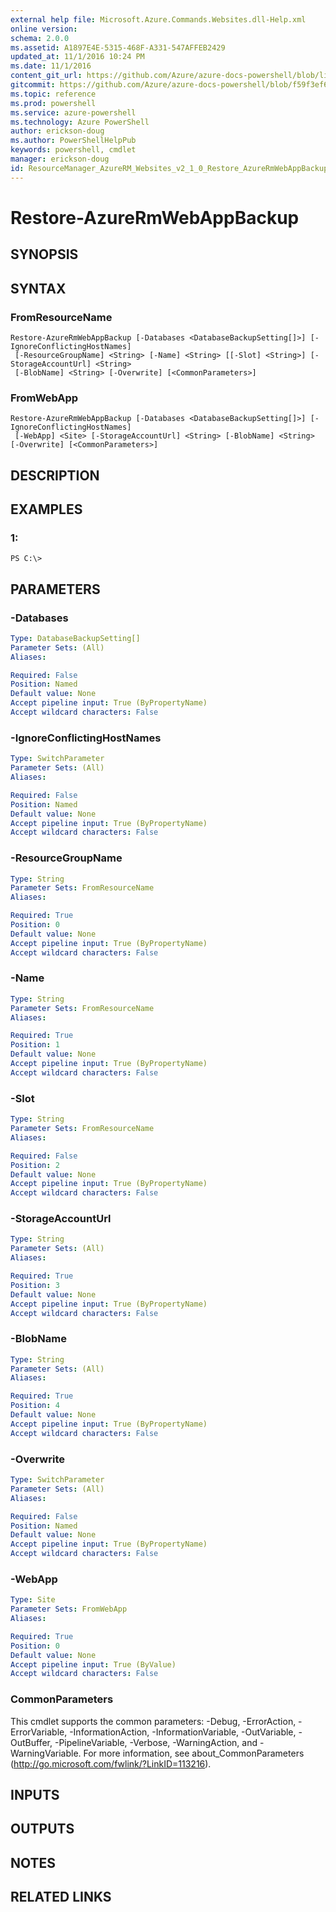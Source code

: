 ```yaml
---
external help file: Microsoft.Azure.Commands.Websites.dll-Help.xml
online version: 
schema: 2.0.0
ms.assetid: A1897E4E-5315-468F-A331-547AFFEB2429
updated_at: 11/1/2016 10:24 PM
ms.date: 11/1/2016
content_git_url: https://github.com/Azure/azure-docs-powershell/blob/live/azureps-cmdlets-docs/ResourceManager/AzureRM.Websites/v2.1.0/Restore-AzureRmWebAppBackup.md
gitcommit: https://github.com/Azure/azure-docs-powershell/blob/f59f3ef60bc592383812213e69fd77ba950759ed/azureps-cmdlets-docs/ResourceManager/AzureRM.Websites/v2.1.0/Restore-AzureRmWebAppBackup.md
ms.topic: reference
ms.prod: powershell
ms.service: azure-powershell
ms.technology: Azure PowerShell
author: erickson-doug
ms.author: PowerShellHelpPub
keywords: powershell, cmdlet
manager: erickson-doug
id: ResourceManager_AzureRM_Websites_v2_1_0_Restore_AzureRmWebAppBackup_md
---
```


# Restore-AzureRmWebAppBackup

## SYNOPSIS

## SYNTAX

### FromResourceName
```
Restore-AzureRmWebAppBackup [-Databases <DatabaseBackupSetting[]>] [-IgnoreConflictingHostNames]
 [-ResourceGroupName] <String> [-Name] <String> [[-Slot] <String>] [-StorageAccountUrl] <String>
 [-BlobName] <String> [-Overwrite] [<CommonParameters>]
```

### FromWebApp
```
Restore-AzureRmWebAppBackup [-Databases <DatabaseBackupSetting[]>] [-IgnoreConflictingHostNames]
 [-WebApp] <Site> [-StorageAccountUrl] <String> [-BlobName] <String> [-Overwrite] [<CommonParameters>]
```

## DESCRIPTION

## EXAMPLES

### 1:
```
PS C:\>
```

## PARAMETERS

### -Databases

```yaml
Type: DatabaseBackupSetting[]
Parameter Sets: (All)
Aliases: 

Required: False
Position: Named
Default value: None
Accept pipeline input: True (ByPropertyName)
Accept wildcard characters: False
```

### -IgnoreConflictingHostNames

```yaml
Type: SwitchParameter
Parameter Sets: (All)
Aliases: 

Required: False
Position: Named
Default value: None
Accept pipeline input: True (ByPropertyName)
Accept wildcard characters: False
```

### -ResourceGroupName

```yaml
Type: String
Parameter Sets: FromResourceName
Aliases: 

Required: True
Position: 0
Default value: None
Accept pipeline input: True (ByPropertyName)
Accept wildcard characters: False
```

### -Name

```yaml
Type: String
Parameter Sets: FromResourceName
Aliases: 

Required: True
Position: 1
Default value: None
Accept pipeline input: True (ByPropertyName)
Accept wildcard characters: False
```

### -Slot

```yaml
Type: String
Parameter Sets: FromResourceName
Aliases: 

Required: False
Position: 2
Default value: None
Accept pipeline input: True (ByPropertyName)
Accept wildcard characters: False
```

### -StorageAccountUrl

```yaml
Type: String
Parameter Sets: (All)
Aliases: 

Required: True
Position: 3
Default value: None
Accept pipeline input: True (ByPropertyName)
Accept wildcard characters: False
```

### -BlobName

```yaml
Type: String
Parameter Sets: (All)
Aliases: 

Required: True
Position: 4
Default value: None
Accept pipeline input: True (ByPropertyName)
Accept wildcard characters: False
```

### -Overwrite

```yaml
Type: SwitchParameter
Parameter Sets: (All)
Aliases: 

Required: False
Position: Named
Default value: None
Accept pipeline input: True (ByPropertyName)
Accept wildcard characters: False
```

### -WebApp

```yaml
Type: Site
Parameter Sets: FromWebApp
Aliases: 

Required: True
Position: 0
Default value: None
Accept pipeline input: True (ByValue)
Accept wildcard characters: False
```

### CommonParameters
This cmdlet supports the common parameters: -Debug, -ErrorAction, -ErrorVariable, -InformationAction, -InformationVariable, -OutVariable, -OutBuffer, -PipelineVariable, -Verbose, -WarningAction, and -WarningVariable. For more information, see about_CommonParameters (http://go.microsoft.com/fwlink/?LinkID=113216).

## INPUTS

## OUTPUTS

## NOTES

## RELATED LINKS


